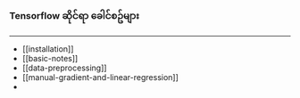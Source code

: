 ### Tensorflow ဆိုင်ရာ ခေါင်စဥ်များ
---
- [[installation]]
- [[basic-notes]]
- [[data-preprocessing]]
- [[manual-gradient-and-linear-regression]]
- 